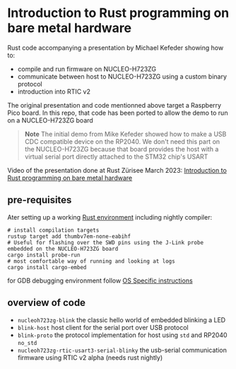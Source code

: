# Introduction to Rust programming on bare metal hardware

Rust code accompanying a presentation by Michael Kefeder showing how to:

- compile and run firmware on NUCLEO-H723ZG
- communicate between host to NUCLEO-H723ZG using a custom binary protocol
- introduction into RTIC v2

The original presentation and code mentionned above target a Raspberry Pico board. In this repo, that code has been ported to allow the demo to run on a NUCLEO-H723ZG board

> **Note**
> The initial demo from Mike Kefeder showed how to make a USB CDC compatible device on the RP2040.
> We don't need this part on the NUCLEO-H723ZG because that board provides the host with a virtual serial port directly attached to the STM32 chip's USART

Video of the presentation done at Rust Zürisee March 2023: [Introduction to Rust programming on bare metal hardware](https://youtu.be/KECu_piSM5s)

## pre-requisites

Ater setting up a working [Rust environment](https://rustup.rs/) including nightly compiler:

```shell
# install compilation targets
rustup target add thumbv7em-none-eabihf
# Useful for flashing over the SWD pins using the J-Link probe embedded on the NUCLEO-H723ZG board
cargo install probe-run
# most comfortable way of running and looking at logs
cargo install cargo-embed
```

for GDB debugging environment follow [OS Specific instructions](https://docs.rust-embedded.org/book/intro/install.html#os-specific-instructions)

## overview of code

- `nucleoh723zg-blink` the classic hello world of embedded blinking a LED
- `blink-host` host client for the serial port over USB protocol
- `blink-proto` the protocol implementation for host using `std` and RP2040 `no_std`
- `nucleoh723zg-rtic-usart3-serial-blinky` the usb-serial communication firmware using RTIC v2 alpha (needs rust nightly)
